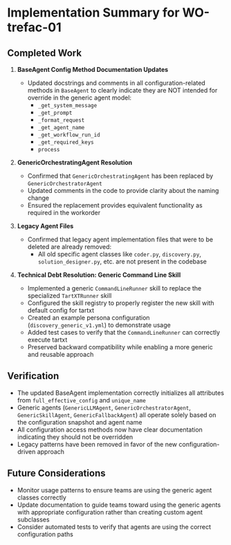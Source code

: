 # Implementation Summary for WO-trefac-01

## Completed Work

1. **BaseAgent Config Method Documentation Updates**
   - Updated docstrings and comments in all configuration-related methods in `BaseAgent` to clearly indicate they are NOT intended for override in the generic agent model:
     - `_get_system_message`
     - `_get_prompt`
     - `_format_request`
     - `_get_agent_name`
     - `_get_workflow_run_id`
     - `_get_required_keys`
     - `process`

2. **GenericOrchestratingAgent Resolution**
   - Confirmed that `GenericOrchestratingAgent` has been replaced by `GenericOrchestratorAgent`
   - Updated comments in the code to provide clarity about the naming change
   - Ensured the replacement provides equivalent functionality as required in the workorder

3. **Legacy Agent Files**
   - Confirmed that legacy agent implementation files that were to be deleted are already removed:
     - All old specific agent classes like `coder.py`, `discovery.py`, `solution_designer.py`, etc. are not present in the codebase

4. **Technical Debt Resolution: Generic Command Line Skill**
   - Implemented a generic `CommandLineRunner` skill to replace the specialized `TartXTRunner` skill
   - Configured the skill registry to properly register the new skill with default config for tartxt
   - Created an example persona configuration (`discovery_generic_v1.yml`) to demonstrate usage
   - Added test cases to verify that the `CommandLineRunner` can correctly execute tartxt
   - Preserved backward compatibility while enabling a more generic and reusable approach

## Verification

- The updated BaseAgent implementation correctly initializes all attributes from `full_effective_config` and `unique_name`
- Generic agents (`GenericLLMAgent`, `GenericOrchestratorAgent`, `GenericSkillAgent`, `GenericFallbackAgent`) all operate solely based on the configuration snapshot and agent name
- All configuration access methods now have clear documentation indicating they should not be overridden
- Legacy patterns have been removed in favor of the new configuration-driven approach

## Future Considerations

- Monitor usage patterns to ensure teams are using the generic agent classes correctly
- Update documentation to guide teams toward using the generic agents with appropriate configuration rather than creating custom agent subclasses
- Consider automated tests to verify that agents are using the correct configuration paths